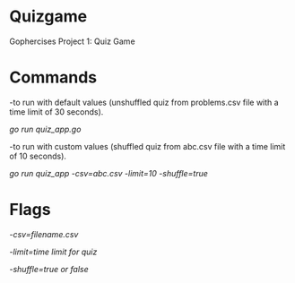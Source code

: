 # Quizgame
Gophercises Project 1: Quiz Game

# Commands

-to run with default values (unshuffled quiz from problems.csv file with a time limit of 30 seconds).

  _go run quiz_app.go_
  
  
-to run with custom values (shuffled quiz from abc.csv file with a time limit of 10 seconds).
  
  _go run quiz_app -csv=abc.csv -limit=10 -shuffle=true_
  
# Flags
  
_-csv=filename.csv_

_-limit=time limit for quiz_

_-shuffle=true or false_
